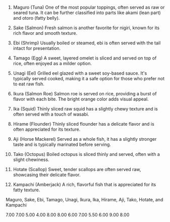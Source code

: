 1. Maguro (Tuna)
One of the most popular toppings, often served as raw or seared tuna. It can be further classified into parts like akami (lean part) and otoro (fatty belly).

2. Sake (Salmon)
Fresh salmon is another favorite for nigiri, known for its rich flavor and smooth texture.

3. Ebi (Shrimp)
Usually boiled or steamed, ebi is often served with the tail intact for presentation.

4. Tamago (Egg)
A sweet, layered omelet is sliced and served on top of rice, often enjoyed as a milder option.

5. Unagi (Eel)
Grilled eel glazed with a sweet soy-based sauce. It's typically served cooked, making it a safe option for those who prefer not to eat raw fish.

6. Ikura (Salmon Roe)
Salmon roe is served on rice, providing a burst of flavor with each bite. The bright orange color adds visual appeal.

7. Ika (Squid)
Thinly sliced raw squid has a slightly chewy texture and is often served with a touch of wasabi.

8. Hirame (Flounder)
Thinly sliced flounder has a delicate flavor and is often appreciated for its texture.

9. Aji (Horse Mackerel)
Served as a whole fish, it has a slightly stronger taste and is typically marinated before serving.

10. Tako (Octopus)
Boiled octopus is sliced thinly and served, often with a slight chewiness.

11. Hotate (Scallop)
Sweet, tender scallops are often served raw, showcasing their delicate flavor.

12. Kampachi (Amberjack)
A rich, flavorful fish that is appreciated for its fatty texture.

Maguro, Sake, Ebi, Tamago, Unagi, Ikura, Ika, Hirame, Aji, Tako, Hotate, and Kampachi

7.00
7.00
5.00
4.00
8.00
8.00
6.00
7.00
5.50
6.00
9.00
8.00